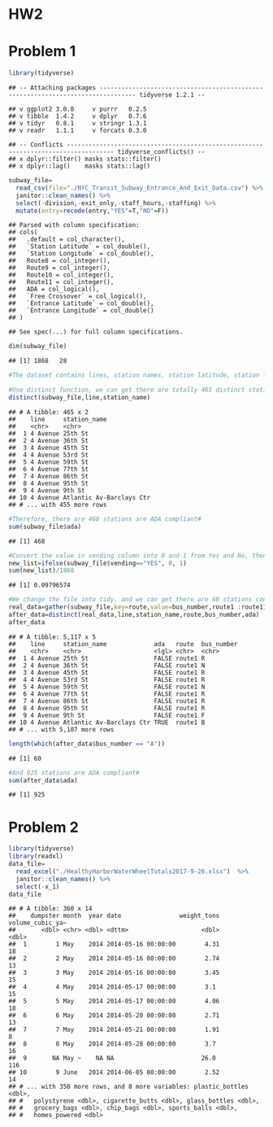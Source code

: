HW2
================

Problem 1
=========

``` r
library(tidyverse)
```

    ## -- Attaching packages -------------------------------------------------------------------------------- tidyverse 1.2.1 --

    ## v ggplot2 3.0.0     v purrr   0.2.5
    ## v tibble  1.4.2     v dplyr   0.7.6
    ## v tidyr   0.8.1     v stringr 1.3.1
    ## v readr   1.1.1     v forcats 0.3.0

    ## -- Conflicts ----------------------------------------------------------------------------------- tidyverse_conflicts() --
    ## x dplyr::filter() masks stats::filter()
    ## x dplyr::lag()    masks stats::lag()

``` r
subway_file=
  read_csv(file="./NYC_Transit_Subway_Entrance_And_Exit_Data.csv") %>%
  janitor::clean_names() %>%
  select(-division,-exit_only,-staff_hours,-staffing) %>%
  mutate(entry=recode(entry,"YES"=T,"NO"=F))
```

    ## Parsed with column specification:
    ## cols(
    ##   .default = col_character(),
    ##   `Station Latitude` = col_double(),
    ##   `Station Longitude` = col_double(),
    ##   Route8 = col_integer(),
    ##   Route9 = col_integer(),
    ##   Route10 = col_integer(),
    ##   Route11 = col_integer(),
    ##   ADA = col_logical(),
    ##   `Free Crossover` = col_logical(),
    ##   `Entrance Latitude` = col_double(),
    ##   `Entrance Longitude` = col_double()
    ## )

    ## See spec(...) for full column specifications.

``` r
dim(subway_file)  
```

    ## [1] 1868   28

``` r
#The dataset contains lines, station names, station latitude, station longitude, routes, entrance type, entry, vending, ADA, ADA notes, and the dimension is 1868x28 #

#Use distinct function, we can get there are totally 465 distinct stations#
distinct(subway_file,line,station_name) 
```

    ## # A tibble: 465 x 2
    ##    line     station_name            
    ##    <chr>    <chr>                   
    ##  1 4 Avenue 25th St                 
    ##  2 4 Avenue 36th St                 
    ##  3 4 Avenue 45th St                 
    ##  4 4 Avenue 53rd St                 
    ##  5 4 Avenue 59th St                 
    ##  6 4 Avenue 77th St                 
    ##  7 4 Avenue 86th St                 
    ##  8 4 Avenue 95th St                 
    ##  9 4 Avenue 9th St                  
    ## 10 4 Avenue Atlantic Av-Barclays Ctr
    ## # ... with 455 more rows

``` r
#Therefore, there are 468 stations are ADA compliant#
sum(subway_file$ada)     
```

    ## [1] 468

``` r
#Convert the value in vending column into 0 and 1 from Yes and No, then we get 183 stations without vending. Using 183 diveded by total station number 1868, then we can get the proportion of station without vending#
new_list=ifelse(subway_file$vending=="YES", 0, 1)
sum(new_list)/1868
```

    ## [1] 0.09796574

``` r
#We change the file into tidy, and we can get there are 60 stations containing A#
real_data=gather(subway_file,key=route,value=bus_number,route1 :route11)
after_data=distinct(real_data,line,station_name,route,bus_number,ada) 
after_data
```

    ## # A tibble: 5,117 x 5
    ##    line     station_name             ada   route  bus_number
    ##    <chr>    <chr>                    <lgl> <chr>  <chr>     
    ##  1 4 Avenue 25th St                  FALSE route1 R         
    ##  2 4 Avenue 36th St                  FALSE route1 N         
    ##  3 4 Avenue 45th St                  FALSE route1 R         
    ##  4 4 Avenue 53rd St                  FALSE route1 R         
    ##  5 4 Avenue 59th St                  FALSE route1 N         
    ##  6 4 Avenue 77th St                  FALSE route1 R         
    ##  7 4 Avenue 86th St                  FALSE route1 R         
    ##  8 4 Avenue 95th St                  FALSE route1 R         
    ##  9 4 Avenue 9th St                   FALSE route1 F         
    ## 10 4 Avenue Atlantic Av-Barclays Ctr TRUE  route1 B         
    ## # ... with 5,107 more rows

``` r
length(which(after_data$bus_number == "A")) 
```

    ## [1] 60

``` r
#And 925 stations are ADA compliant#
sum(after_data$ada)
```

    ## [1] 925

Problem 2
=========

``` r
library(tidyverse)
library(readxl)
data_file=
  read_excel("./HealthyHarborWaterWheelTotals2017-9-26.xlsx")  %>%
  janitor::clean_names() %>%
  select(-x_1)
data_file
```

    ## # A tibble: 360 x 14
    ##    dumpster month  year date                weight_tons volume_cubic_ya~
    ##       <dbl> <chr> <dbl> <dttm>                    <dbl>            <dbl>
    ##  1        1 May    2014 2014-05-16 00:00:00        4.31               18
    ##  2        2 May    2014 2014-05-16 00:00:00        2.74               13
    ##  3        3 May    2014 2014-05-16 00:00:00        3.45               15
    ##  4        4 May    2014 2014-05-17 00:00:00        3.1                15
    ##  5        5 May    2014 2014-05-17 00:00:00        4.06               18
    ##  6        6 May    2014 2014-05-20 00:00:00        2.71               13
    ##  7        7 May    2014 2014-05-21 00:00:00        1.91                8
    ##  8        8 May    2014 2014-05-28 00:00:00        3.7                16
    ##  9       NA May ~    NA NA                        26.0               116
    ## 10        9 June   2014 2014-06-05 00:00:00        2.52               14
    ## # ... with 350 more rows, and 8 more variables: plastic_bottles <dbl>,
    ## #   polystyrene <dbl>, cigarette_butts <dbl>, glass_bottles <dbl>,
    ## #   grocery_bags <dbl>, chip_bags <dbl>, sports_balls <dbl>,
    ## #   homes_powered <dbl>
